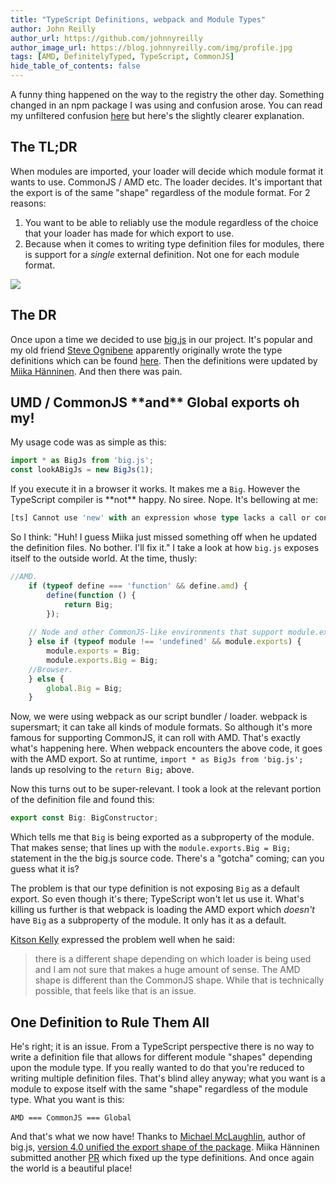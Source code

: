 ```yaml
---
title: "TypeScript Definitions, webpack and Module Types"
author: John Reilly
author_url: https://github.com/johnnyreilly
author_image_url: https://blog.johnnyreilly.com/img/profile.jpg
tags: [AMD, DefinitelyTyped, TypeScript, CommonJS]
hide_table_of_contents: false
---
```

A funny thing happened on the way to the registry the other day. Something changed in an npm package I was using and confusion arose. You can read my unfiltered confusion [here](<https://github.com/Microsoft/TypeScript/issues/18791>) but here's the slightly clearer explanation.

 ## The TL;DR

When modules are imported, your loader will decide which module format it wants to use. CommonJS / AMD etc. The loader decides. It's important that the export is of the same "shape" regardless of the module format. For 2 reasons:

1. You want to be able to reliably use the module regardless of the choice that your loader has made for which export to use.
2. Because when it comes to writing type definition files for modules, there is support for a *single* external definition. Not one for each module format.

<!-- -->

![](https://2.bp.blogspot.com/-3yKFfse82vg/Wen3PsVsN6I/AAAAAAAAG1Q/OudrhuBvVs0BdzXt67OyMtxRB8peLwbeACPcBGAYYCw/s1600/one-definition-to-rule-them-all.jpg)

## The DR

Once upon a time we decided to use [big.js](<https://github.com/MikeMcl/big.js/>) in our project. It's popular and my old friend [Steve Ognibene](<https://twitter.com/nycdotnet>) apparently originally wrote the type definitions which can be found [here](<https://github.com/DefinitelyTyped/DefinitelyTyped/tree/master/types/big.js>). Then the definitions were updated by [Miika Hänninen](<https://github.com/googol>). And then there was pain.

## UMD / CommonJS \*\*and\*\* Global exports oh my!

My usage code was as simple as this:

```js
import * as BigJs from 'big.js';
const lookABigJs = new BigJs(1);
```

If you execute it in a browser it works. It makes me a `Big`. However the TypeScript compiler is \*\*not\*\* happy. No siree. Nope. It's bellowing at me:

```ts
[ts] Cannot use 'new' with an expression whose type lacks a call or construct signature.
```

So I think: "Huh! I guess Miika just missed something off when he updated the definition files. No bother. I'll fix it." I take a look at how `big.js` exposes itself to the outside world. At the time, thusly:

```js
//AMD.
    if (typeof define === 'function' && define.amd) {
        define(function () {
            return Big;
        });
        
    // Node and other CommonJS-like environments that support module.exports.
    } else if (typeof module !== 'undefined' && module.exports) {
        module.exports = Big;
        module.exports.Big = Big;
    //Browser.
    } else {
        global.Big = Big;
    }
```

Now, we were using webpack as our script bundler / loader. webpack is supersmart; it can take all kinds of module formats. So although it's more famous for supporting CommonJS, it can roll with AMD. That's exactly what's happening here. When webpack encounters the above code, it goes with the AMD export. So at runtime, `import * as BigJs from 'big.js';` lands up resolving to the `return Big;` above.

Now this turns out to be super-relevant. I took a look at the relevant portion of the definition file and found this:

```js
export const Big: BigConstructor;
```

Which tells me that `Big` is being exported as a subproperty of the module. That makes sense; that lines up with the `module.exports.Big = Big;` statement in the the big.js source code. There's a "gotcha" coming; can you guess what it is?

The problem is that our type definition is not exposing `Big` as a default export. So even though it's there; TypeScript won't let us use it. What's killing us further is that webpack is loading the AMD export which *doesn't* have `Big` as a subproperty of the module. It only has it as a default.

[Kitson Kelly](<https://twitter.com/kitsonk>) expressed the problem well when he said:

> there is a different shape depending on which loader is being used and I am not sure that makes a huge amount of sense. The AMD shape is different than the CommonJS shape. While that is technically possible, that feels like that is an issue.

## One Definition to Rule Them All

He's right; it is an issue. From a TypeScript perspective there is no way to write a definition file that allows for different module "shapes" depending upon the module type. If you really wanted to do that you're reduced to writing multiple definition files. That's blind alley anyway; what you want is a module to expose itself with the same "shape" regardless of the module type. What you want is this:

`AMD === CommonJS === Global`

And that's what we now have! Thanks to [Michael McLaughlin](<https://github.com/mikemcl>), author of big.js, [version 4.0 unified the export shape of the package](<https://github.com/MikeMcl/big.js/pull/87#issuecomment-332663587>). Miika Hänninen submitted another [PR](<https://github.com/DefinitelyTyped/DefinitelyTyped/pull/20096>) which fixed up the type definitions. And once again the world is a beautiful place!


